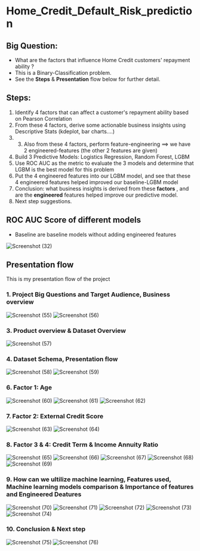 # Home_Credit_Default_Risk_prediction

## Big Question: 
- What are the factors that influence Home Credit customers' repayment ability ?
- This is a Binary-Classification problem.
- See the **Steps** & **Presentation** flow below for further detail. 

## Steps: 
1. Identify 4 factors that can affect a customer's repayment ability based on Pearson Correlation
2. From these 4 factors, derive some actionable business insights using Descriptive Stats (kdeplot, bar charts....)
4. 3. Also from these 4 factors, perform feature-engineering ==> we have 2 engineered-features (the other 2 features are given)
4. Build 3 Predictive Models: Logistics Regression, Random Forest, LGBM 
5. Use ROC AUC as the metric to evaluate the 3 models and determine that LGBM is the best model for this problem 
6. Put the 4 engineered features into our LGBM model, and see that these 4 engineered features helped improved our baseline-LGBM model
7. Conclusion: what business insights is derived from these **factors** , and are the **engineered** features helped improve our predictive model.
8. Next step suggestions.

## ROC AUC Score of different models
- Baseline are baseline models without adding engineered features


![Screenshot (32)](https://github.com/DannyQN123/Home_Credit_Default_Risk_prediction/assets/107457149/e03257de-0fd7-460f-91dc-8750c14adf45)

## Presentation flow
This is my presentation flow of the project 

### 1. Project Big Questions and Target Audience, Business overview

![Screenshot (55)](https://github.com/DannyQN123/Home_Credit_Default_Risk_prediction/assets/107457149/35b52b45-b33a-448d-a43c-a3258d27d020)
![Screenshot (56)](https://github.com/DannyQN123/Home_Credit_Default_Risk_prediction/assets/107457149/17b10d6b-ce12-40d2-9fb6-3925fea66fd5)

### 3. Product overview & Dataset Overview

![Screenshot (57)](https://github.com/DannyQN123/Home_Credit_Default_Risk_prediction/assets/107457149/4667cc61-cac0-44cb-ba48-0c6cb957d7f3)

### 4. Dataset Schema, Presentation flow 

![Screenshot (58)](https://github.com/DannyQN123/Home_Credit_Default_Risk_prediction/assets/107457149/37c1fbf6-f55f-4508-b4cd-76ffaa76c055)
![Screenshot (59)](https://github.com/DannyQN123/Home_Credit_Default_Risk_prediction/assets/107457149/6366a330-73cd-446d-a120-bbf5a2c71b7b)

### 6. Factor 1: Age

![Screenshot (60)](https://github.com/DannyQN123/Home_Credit_Default_Risk_prediction/assets/107457149/91db019d-d0e4-48b5-83f3-677f46fec03c)
![Screenshot (61)](https://github.com/DannyQN123/Home_Credit_Default_Risk_prediction/assets/107457149/933bfbde-0f9b-40e6-84ff-78ae71e87703)
![Screenshot (62)](https://github.com/DannyQN123/Home_Credit_Default_Risk_prediction/assets/107457149/ab1db301-d399-4357-94f8-5dd01cdb211e)

### 7. Factor 2: External Credit Score

![Screenshot (63)](https://github.com/DannyQN123/Home_Credit_Default_Risk_prediction/assets/107457149/2a7dc93e-1fe5-4534-9af8-1c2e4c06477b)
![Screenshot (64)](https://github.com/DannyQN123/Home_Credit_Default_Risk_prediction/assets/107457149/ad5a9a23-27b8-4840-a656-815a118ddad7)

### 8.  Factor 3 & 4: Credit Term & Income Annuity Ratio

![Screenshot (65)](https://github.com/DannyQN123/Home_Credit_Default_Risk_prediction/assets/107457149/eef909aa-2393-4fbd-ae7a-76203cad6bf6)
![Screenshot (66)](https://github.com/DannyQN123/Home_Credit_Default_Risk_prediction/assets/107457149/018bf19a-ea3e-43b6-942c-9f361c67121e)
![Screenshot (67)](https://github.com/DannyQN123/Home_Credit_Default_Risk_prediction/assets/107457149/571ed51f-5834-4232-b9da-41873c070d93)
![Screenshot (68)](https://github.com/DannyQN123/Home_Credit_Default_Risk_prediction/assets/107457149/a2255742-add4-401f-99e4-4d06f9f027e2)
![Screenshot (69)](https://github.com/DannyQN123/Home_Credit_Default_Risk_prediction/assets/107457149/48904444-47b7-434b-afea-5b4b369764af)

### 9. How can we ultilize machine learning, Features used, Machine learning models comparison & Importance of features and Engineered Deatures

![Screenshot (70)](https://github.com/DannyQN123/Home_Credit_Default_Risk_prediction/assets/107457149/909470dc-d605-47d9-b5a2-9bbb31ba89dd)
![Screenshot (71)](https://github.com/DannyQN123/Home_Credit_Default_Risk_prediction/assets/107457149/b7b8f488-69bd-4dbc-9b2e-22185ba9819e)
![Screenshot (72)](https://github.com/DannyQN123/Home_Credit_Default_Risk_prediction/assets/107457149/50f4e1b3-9ac6-429b-baf4-eca7ea8c42f2)
![Screenshot (73)](https://github.com/DannyQN123/Home_Credit_Default_Risk_prediction/assets/107457149/c57dfab0-d4bd-4775-b765-bf686be199e3)
![Screenshot (74)](https://github.com/DannyQN123/Home_Credit_Default_Risk_prediction/assets/107457149/c24be424-879b-4f65-b7e6-9f8ab9942044)

### 10. Conclusion & Next step
![Screenshot (75)](https://github.com/DannyQN123/Home_Credit_Default_Risk_prediction/assets/107457149/4e9df9db-e089-46d7-bf7b-18eeac979556)
![Screenshot (76)](https://github.com/DannyQN123/Home_Credit_Default_Risk_prediction/assets/107457149/f87cc3a4-8965-4b85-b490-e25f0f245373)







